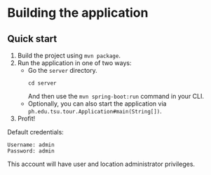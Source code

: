 # Building the application

## Quick start

1. Build the project using `mvn package`.
2. Run the application in one of two ways:
   - Go the `server` directory.
      ```
      cd server
      ```
      And then use the `mvn spring-boot:run` command in your CLI.
   - Optionally, you can also start the application via `ph.edu.tsu.tour.Application#main(String[])`.
3. Profit!

Default credentials:

    Username: admin
    Password: admin

This account will have user and location administrator privileges.